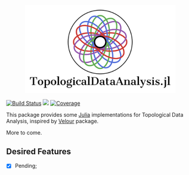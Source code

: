 <p align="center">
  <img width=80%, src="./images/LogoTopologicalDataAnalysis.svg" />
</p>

<!-- ![TopologicalDataAnalysis](./images/LogoTopologicalDataAnalysis.svg) -->
<!-- # TopologicalDataAnalysis.jl -->

[![Build Status][gha-img]][gha-url]
[![][bag-dev]][bld-dev]
[![Coverage](https://codecov.io/gh/davibarreira/TopologicalDataAnalysis.jl/branch/master/graph/badge.svg)](https://codecov.io/gh/davibarreira/TopologicalDataAnalysis.jl)
<!-- [![][bag-stb]][bld-stb] -->
<!-- [![Build Status](https://github.com/davibarreira/TopologicalDataAnalysis.jl/workflows/CI/badge.svg)](https://github.com/davibarreira/TopologicalDataAnalysis.jl/actions) -->

This package provides some [Julia](https://julialang.org/) implementations
for Topological Data Analysis, inspired by
[Velour](https://github.com/raphaeltinarrage/velour/blob/main/velour) package.

More to come.

## Desired Features
- [x] Pending;

[gha-img]: https://github.com/davibarreira/TopologicalDataAnalysis.jl/actions/workflows/Documentation.yml/badge.svg
[gha-url]: https://github.com/davibarreira/TopologicalDataAnalysis.jl/actions?query=workflow%3ACI
[bag-dev]: https://img.shields.io/badge/docs-dev-blue.svg
[bld-dev]: https://juliagraphs.org/TopologicalDataAnalysis.jl/dev
<!-- [bag-stb]: https://img.shields.io/badge/docs-stable-blue.svg -->
<!-- [bld-stb]: https://juliagraphs.org/VegaGraphs.jl/stable -->
